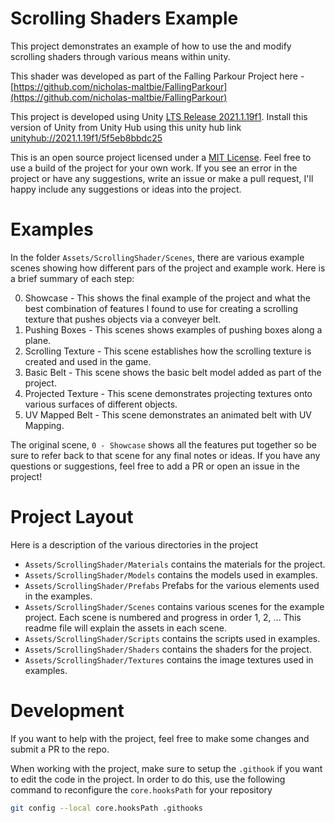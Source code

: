 # Scrolling Shaders Example

This project demonstrates an example of how to use the and modify scrolling shaders through various means within unity.

This shader was developed as part of the Falling Parkour Project here -
[https://github.com/nicholas-maltbie/FallingParkour](https://github.com/nicholas-maltbie/FallingParkour)

This project is developed using Unity  [LTS Release 2021.1.19f1](https://unity3d.com/unity/whats-new/2021.1.19).
Install this version of Unity from Unity Hub using this unity hub link
[unityhub://2021.1.19f1/5f5eb8bbdc25](unityhub://2021.1.19f1/5f5eb8bbdc25)

This is an open source project licensed under a [MIT License](LICENSE.txt). Feel free to use a build of the project for
your own work. If you see an error in the project or have any suggestions, write an issue or make a pull request, I'll
happy include any suggestions or ideas into the project. 

# Examples

In the folder `Assets/ScrollingShader/Scenes`, there are various example scenes showing how different pars of the
project and example work. Here is a brief summary of each step:

0. Showcase - This shows the final example of the project and what the best combination of features I found to use for
   creating a scrolling texture that pushes objects via a conveyer belt.
1. Pushing Boxes - This scenes shows examples of pushing boxes along a plane.
2. Scrolling Texture - This scene establishes how the scrolling texture is created and used in the game.
3. Basic Belt - This scene shows the basic belt model added as part of the project.
4. Projected Texture - This scene demonstrates projecting textures onto various surfaces of different objects.
5. UV Mapped Belt - This scene demonstrates an animated belt with UV Mapping. 

The original scene, `0 - Showcase` shows all the features put together so be sure to refer back to that scene for any
final notes or ideas. If you have any questions or suggestions, feel free to add a PR or open an issue in the project!

# Project Layout

Here is a description of the various directories in the project
* `Assets/ScrollingShader/Materials` contains the materials for the project.
* `Assets/ScrollingShader/Models` contains the models used in examples.
* `Assets/ScrollingShader/Prefabs` Prefabs for the various elements used in the examples.
* `Assets/ScrollingShader/Scenes` contains various scenes for the example project. Each scene is numbered and progress
  in order 1, 2, ... This readme file will explain the assets in each scene.
* `Assets/ScrollingShader/Scripts` contains the scripts used in examples.
* `Assets/ScrollingShader/Shaders` contains the shaders for the project.
* `Assets/ScrollingShader/Textures` contains the image textures used in examples.

# Development

If you want to help with the project, feel free to make some changes and submit a PR to the repo.

When working with the project, make sure to setup the `.githook` if you want to edit the code in the project. In order
to do this, use the following command to reconfigure the `core.hooksPath` for your repository

```bash
git config --local core.hooksPath .githooks
```
